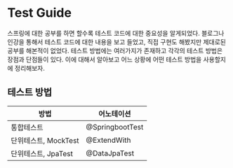 # Test Guide

스프링에 대한 공부를 하면 할수록 테스트 코드에 대한 중요성을 알게되었다. 블로그나 인강을 통해서 테스트 코드에 대한 내용을 보고 들었고, 직접 구현도 해봤지만 제대로된 공부를 해본적이 없었다. 테스트 방법에는 여러가지가 존재하고 각각의 테스트 방법은 장점과 단점들이 있다. 이에 대해서 알아보고 어느 상황에 어떤 테스트 방법을 사용할지에 정리해보자.

## 테스트 방법
| 방법 | 어노테이션 | 
|------|------|
| 통합테스트 | @SpringbootTest |
| 단위테스트, MockTest | @ExtendWith |
| 단위테스트, JpaTest | @DataJpaTest |
